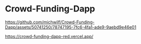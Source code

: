 
# Crowd-Funding-Dapp



https://github.com/michwilf/Crowd-Funding-Dapp/assets/50741250/78747195-7fc6-4fa1-ade9-9aebd9e46e01

https://crowd-funding-dapp-red.vercel.app/
